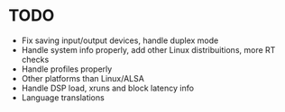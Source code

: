 # TODO

- Fix saving input/output devices, handle duplex mode
- Handle system info properly, add other Linux distribuitions, more RT checks
- Handle profiles properly
- Other platforms than Linux/ALSA
- Handle DSP load, xruns and block latency info
- Language translations
